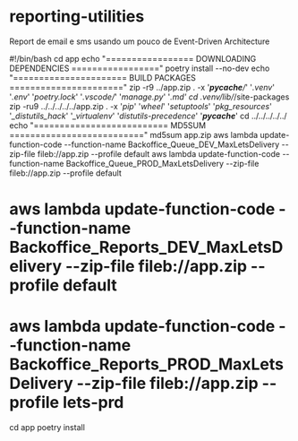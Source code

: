 # reporting-utilities
Report de email e sms usando um pouco de Event-Driven Architecture

#!/bin/bash
cd app
echo "================= DOWNLOADING DEPENDENCIES ================="
poetry install --no-dev
echo "====================== BUILD PACKAGES ======================"
zip -r9 ../app.zip . -x '*__pycache__/*' '*.venv*' '*.env*' '*poetry.lock*' '*.vscode/*' '*manage.py*' '*.md'
cd .venv/lib/*/site-packages
zip -ru9 ../../../../../app.zip . -x '*pip*' '*wheel*' '*setuptools*' '*pkg_resources*' '*_distutils_hack*' '*_virtualenv*' '*distutils-precedence*' '*__pycache__*'
cd ../../../../../
echo "========================== MD5SUM =========================="
md5sum app.zip
aws lambda update-function-code --function-name Backoffice_Queue_DEV_MaxLetsDelivery --zip-file fileb://app.zip --profile default
aws lambda update-function-code --function-name Backoffice_Queue_PROD_MaxLetsDelivery --zip-file fileb://app.zip --profile default
# aws lambda update-function-code --function-name Backoffice_Reports_DEV_MaxLetsDelivery --zip-file fileb://app.zip --profile default
# aws lambda update-function-code --function-name Backoffice_Reports_PROD_MaxLetsDelivery --zip-file fileb://app.zip --profile lets-prd
cd app
poetry install
